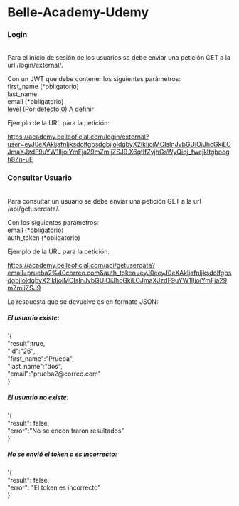 # Belle-Academy-Udemy
<h3>Login</h3><br> 
Para el inicio de sesión de los usuarios se debe enviar una petición GET a la url /login/external/.

Con un JWT que debe contener los siguientes parámetros:<br>
first_name (*obligatorio)<br>
last_name<br>
email (*obligatorio)<br>
level (Por defecto 0) A definir

Ejemplo de la URL para la petición:

https://academy.belleoficial.com/login/external?user=eyJ0eXAkljafnljksdolfgbsdgbjloldgbyX2lkIjoiMCIsInJvbGUiOiJhcGkiLCJmaXJzdF9uYW1lIjoiYmFja29mZmljZSJ9.X6qtlfZyjhGsWyQiqj_fwejkltgboogh8Zn-uE

<h3>Consultar Usuario</h3><br>
Para consultar un usuario se debe enviar una petición GET a la url /api/getuserdata/.

Con los siguientes parámetros:<br>
email (*obligatorio)<br>
auth_token (*obligatorio)


Ejemplo de la URL para la petición:

https://academy.belleoficial.com/api/getuserdata?email=prueba2%40correo.com&auth_token=eyJ0eeyJ0eXAkljafnljksdolfgbsdgbjloldgbyX2lkIjoiMCIsInJvbGUiOiJhcGkiLCJmaXJzdF9uYW1lIjoiYmFja29mZmljZSJ9

La respuesta que se devuelve es en formato JSON:

<h5>El usuario existe:</h5>
'{<br>
"result":true,<br>
"id":"26",<br>
"first_name":"Prueba",<br>
"last_name":"dos",<br>
"email":"prueba2@correo.com"<br>
}'

<h5>El usuario no existe:</h5>
'{<br>
"result": false,<br>
"error":"No se encon traron resultados"<br>
}’<br>

<h5>No se envió el token o es incorrecto:</h5>
'{<br>
"result": false,<br>
"error": "El token es incorrecto"<br>
}'



